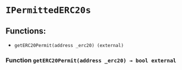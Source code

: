 # `IPermittedERC20s`

## Functions:

- `getERC20Permit(address _erc20) (external)`

### Function `getERC20Permit(address _erc20) → bool external`
